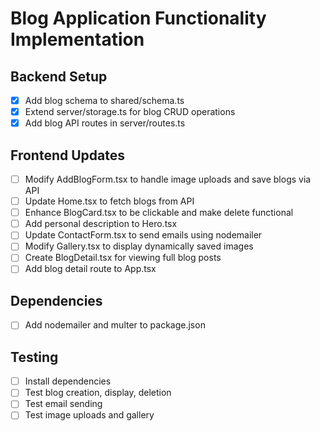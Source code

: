 # Blog Application Functionality Implementation

## Backend Setup
- [x] Add blog schema to shared/schema.ts
- [x] Extend server/storage.ts for blog CRUD operations
- [x] Add blog API routes in server/routes.ts

## Frontend Updates
- [ ] Modify AddBlogForm.tsx to handle image uploads and save blogs via API
- [ ] Update Home.tsx to fetch blogs from API
- [ ] Enhance BlogCard.tsx to be clickable and make delete functional
- [ ] Add personal description to Hero.tsx
- [ ] Update ContactForm.tsx to send emails using nodemailer
- [ ] Modify Gallery.tsx to display dynamically saved images
- [ ] Create BlogDetail.tsx for viewing full blog posts
- [ ] Add blog detail route to App.tsx

## Dependencies
- [ ] Add nodemailer and multer to package.json

## Testing
- [ ] Install dependencies
- [ ] Test blog creation, display, deletion
- [ ] Test email sending
- [ ] Test image uploads and gallery
